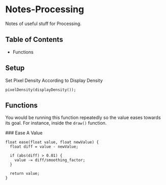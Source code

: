 # Notes-Processing

Notes of useful stuff for Processing.

## Table of Contents

* Functions

## Setup

Set Pixel Density According to Display Density

```
pixelDensity(displayDensity());
```

## Functions

You would be running this function repeatedly so the value eases towards its goal. For instance, inside the ```draw()``` function.

### Ease A Value

```
float ease(float value, float newValue) {
  float diff = value - newValue;
  
  if (abs(diff) > 0.01) {
    value -= diff/smoothing_factor;
  }  
  
  return value;
}
```